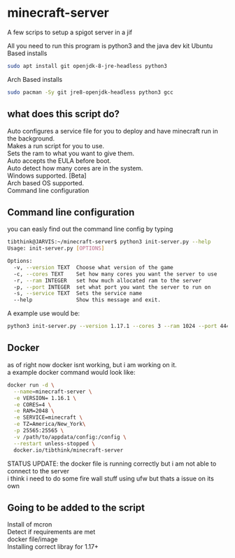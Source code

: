# minecraft-server

A few scrips to setup a spigot server in a jif

All you need to run this program is python3 and the java dev kit
Ubuntu Based installs
``` bash
sudo apt install git openjdk-8-jre-headless python3
```
Arch Based installs
```bash
sudo pacman -Sy git jre8-openjdk-headless python3 gcc
```

## what does this script do?

Auto configures a service file for you to deploy and have minecraft run in the background. \
Makes a run script for you to use. \
Sets the ram to what you want to give them. \
Auto accepts the EULA before boot. \
Auto detect how many cores are in the system. \
Windows supported. [Beta] \
Arch based OS supported. \
Command line configuration 

## Command line configuration
you can easly find out the command line config by typing

``` bash
tibthink@JARVIS:~/minecraft-server$ python3 init-server.py --help
Usage: init-server.py [OPTIONS]

Options:
  -v, --version TEXT  Choose what version of the game
  -c, --cores TEXT    Set how many cores you want the server to use
  -r, --ram INTEGER   set how much allocated ram to the server
  -p, --port INTEGER  set what port you want the server to run on
  -s, --service TEXT  Sets the service name
  --help              Show this message and exit.
```

A example use would be:

``` bash
python3 init-server.py --version 1.17.1 --cores 3 --ram 1024 --port 4444 --service test
```
## Docker

as of right now docker isnt working, but i am working on it. \
a example docker command would look like:
``` bash
docker run -d \
  --name=minecraft-server \
  -e VERSION= 1.16.1 \
  -e CORES=4 \
  -e RAM=2048 \
  -e SERVICE=minecraft \
  -e TZ=America/New_York\
  -p 25565:25565 \
  -v /path/to/appdata/config:/config \
  --restart unless-stopped \
  docker.io/tibthink/minecraft-server
```
STATUS UPDATE: the docker file is running correctly but i am not able to connect to the server \
i think i need to do some fire wall stuff using ufw but thats a issue on its own 

## Going to be added to the script

Install of mcron \
Detect if requirements are met \
docker file/image \
Installing correct libray for 1.17+
